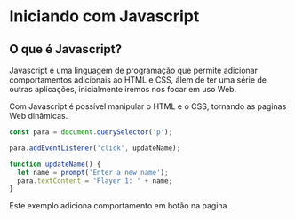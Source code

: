 # Iniciando com Javascript

## O que é Javascript?

Javascript é uma linguagem de programação que permite adicionar comportamentos adicionais ao HTML e CSS, álem de ter uma série de outras aplicações, inicialmente iremos nos focar em uso Web.

Com Javascript é possível manipular o HTML e o CSS, tornando as paginas Web dinâmicas.

```Javascript
const para = document.querySelector('p');

para.addEventListener('click', updateName);

function updateName() {
  let name = prompt('Enter a new name');
  para.textContent = 'Player 1: ' + name;
}
```
Este exemplo adiciona comportamento em botão na pagina.
